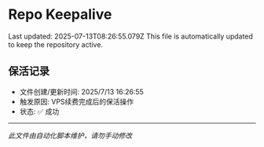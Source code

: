 # Repo Keepalive

Last updated: 2025-07-13T08:26:55.079Z
This file is automatically updated to keep the repository active.

## 保活记录
- 文件创建/更新时间: 2025/7/13 16:26:55
- 触发原因: VPS续费完成后的保活操作
- 状态: ✅ 成功

---
*此文件由自动化脚本维护，请勿手动修改*
